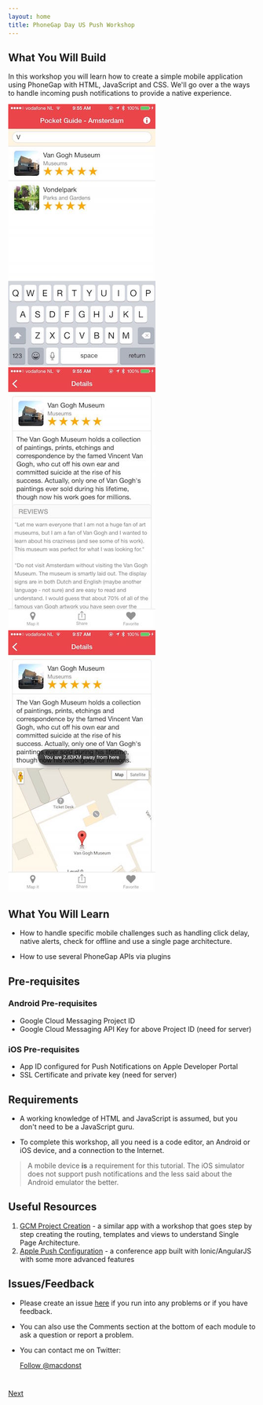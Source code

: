 ```yaml
---
layout: home
title: PhoneGap Day US Push Workshop
---
```


## What You Will Build
In this workshop you will learn how to create a simple mobile application using PhoneGap with HTML, JavaScript and CSS. We'll go over a the ways to handle incoming push notifications to provide a native experience.

<img class="screenshot" src="images/flow1.jpg"/>
<img class="screenshot" src="images/flow2-detail-view.jpg"/>
<img class="screenshot" src="images/flow3-map-details.jpg"/>

## What You Will Learn

- How to handle specific mobile challenges such as handling click delay, native alerts, check for offline and use a single page architecture.

- How to use several PhoneGap APIs via plugins

## Pre-requisites

### Android Pre-requisites

- Google Cloud Messaging Project ID
- Google Cloud Messaging API Key for above Project ID (need for server)

### iOS Pre-requisites

- App ID configured for Push Notifications on Apple Developer Portal
- SSL Certificate and private key (need for server)

## Requirements

- A working knowledge of HTML and JavaScript is assumed, but you don't need to be a JavaScript guru.

- To complete this workshop, all you need is a code editor, an Android or iOS device, and a connection to the Internet.

>A mobile device **is** a requirement for this tutorial. The iOS simulator does not support push notifications and the less said about the Android emulator the better.

## Useful Resources
1. [GCM Project Creation](http://hollyschinsky.github.io/phonegap-workshop) - a similar app with a workshop that goes step by step creating the routing, templates and views to understand Single Page Architecture.
2. [Apple Push Configuration](http://hollyschinsky.github.io/ConferenceTracker) - a conference app built with Ionic/AngularJS with some more advanced features

## Issues/Feedback

- Please create an issue [here](https://github.com/macdonst/push-workshop/issues) if you run
into any problems or if you have feedback.

- You can also use the Comments section at the bottom of each module to ask a question or report a problem.

- You can contact me on Twitter:

    <a href="https://twitter.com/macdonst" class="twitter-follow-button" data-show-count="true"
    data-size="large" data-lang="en">Follow
    @macdonst</a>
    <script>!function(d,s,id){var js,fjs=d.getElementsByTagName(s)[0];if(!d.getElementById(id)){js=d.createElement(s);js.id=id;js.src="//platform.twitter.com/widgets.js";fjs.parentNode.insertBefore(js,fjs);}}(document,"script","twitter-wjs");</script>


<div class="row" style="margin-top:40px;">
<div class="col-sm-12">
<a href="module1.html" class="btn btn-default pull-right">Next <i class="glyphicon
glyphicon-chevron-right"></i></a>
</div>
</div>

<script>
  (function(i,s,o,g,r,a,m){i['GoogleAnalyticsObject']=r;i[r]=i[r]||function(){
  (i[r].q=i[r].q||[]).push(arguments)},i[r].l=1*new Date();a=s.createElement(o),
  m=s.getElementsByTagName(o)[0];a.async=1;a.src=g;m.parentNode.insertBefore(a,m)
  })(window,document,'script','//www.google-analytics.com/analytics.js','ga');

  ga('create', 'UA-63182422-1', 'auto');
  ga('send', 'pageview');

</script>
